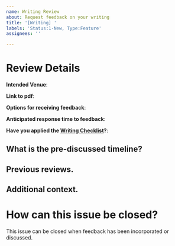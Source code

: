 ```yaml
---
name: Writing Review
about: Request feedback on your writing
title: '[Writing] '
labels: 'Status:1-New, Type:Feature'
assignees: ''

---
```

# Review Details
<!-- Review guide for requesting a review: https://arfc.github.io/manual/guides/katy/revreq. -->

**Intended Venue**:

**Link to pdf**:

**Options for receiving feedback**: <!-- Default to however the reviewer is willing to provide it. -->

**Anticipated response time to feedback**: <!-- How long will it take for you to respond to feedback? -->

**Have you applied the [Writing Checklist](https://arfc.github.io/manual/guides/writing/checklist/)?**:


## What is the pre-discussed timeline?
<!-- Make sure to indicate all deadlines and note whether they are required. -->


## Previous reviews.



## Additional context.

<!-- Is there something you would like the reviewer to focus on specifically? -->

# How can this issue be closed?

<!-- Identify people related to this discussion, appropriate tags, and projects in the group org. -->
This issue can be closed when feedback has been incorporated or discussed.
